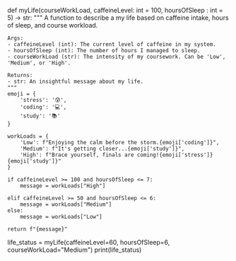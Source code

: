 
def myLife(courseWorkLoad, caffeineLevel: int = 100, hoursOfSleep : int = 5) -> str:
    """
    A function to describe a my life based on caffeine intake, hours of sleep, and course workload.
    
    Args:
    - caffeineLevel (int): The current level of caffeine in my system.
    - hoursOfSleep (int): The number of hours I managed to sleep.
    - courseWorkLoad (str): The intensity of my coursework. Can be 'Low', 'Medium', or 'High'.
    
    Returns:
    - str: An insightful message about my life.
    """
    emoji = {
        'stress': '😰',
        'coding': '💻',
        'study': '📚'
    }
    
    workLoads = {
        'Low': f"Enjoying the calm before the storm.{emoji['coding']}",
        'Medium': f"It's getting closer...{emoji['study']}",
        'High': f"Brace yourself, finals are coming!{emoji['stress']}{emoji['study']}"
    }

    if caffeineLevel >= 100 and hoursOfSleep <= 7:
        message = workLoads["High"]

    elif caffeineLevel >= 50 and hoursOfSleep <= 6:
        message = workLoads["Medium"]
    else:
        message = workLoads["Low"]
    
    return f"{message}"

life_status = myLife(caffeineLevel=60, hoursOfSleep=6, courseWorkLoad="Medium")
print(life_status)
